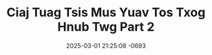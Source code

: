 ---
layout: movie-video-data
date: 2025-03-01 21:25:08 -0693
categories: movie

# Site Attributes
title: "Ciaj Tuag Tsis Mus Yuav Tos Txog Hnub Twg Part 2"
permalink: "/movie/Ciaj_Tuag_Tsis_Mus_Yuav_Tos_Txog_Hnub_Twg_Part_2"

# Movie Attributes
synopsis: ""
producer: "Instant Images Production"
director: ""
writer: ""
video_link: ""
genre: "Romance"
year: "2006"
release_type: "DVD"
storage: "Center for Hmong Studies"
thumbnail: "/assets/images/movie_thumbnails/Ciaj Tuag Tsis Mus Yuav Tos Txog Hnub Twg Part 2.jpeg"
publishing_company: "Instant Images Production"

# Sequels + Parts
base_movie: "Ciaj Tuag Tsis Mus Yuav Tos Txog Hnub Twg Part 1"
total_parts: 2
sequel: ""

# Movie Cast
cast:
- name: "Fav Maiv Hawj"
- name: "Yim Haam"
- name: "Nxawm Lauj"
- name: "Tswj Fwm Hawj"
- name: "Maiv Lauj"
- name: "Eb Lauj"
- name: "Pheej Xyooj"
- name: "Cua Yaj (Pog Nplaum)"
- name: "Teem Xyooj"
- name: "Tsaab Haam"
- name: " Yimleej Lis"
- name: "Tshiab Hawj"
- name: "Xab Thoj"
---